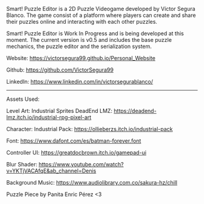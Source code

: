 Smart! Puzzle Editor is a 2D Puzzle Videogame developed by Víctor Segura Blanco.
The game consist of a platform where players can create and share their puzzles online and interacting with each other puzzles.

Smart! Puzzle Editor is Work In Progress and is being developed at this moment. 
The current version is v0.5 and includes the base puzzle mechanics, the puzzle editor and the serialization system.

Website: https://victorsegura99.github.io/Personal_Website

Github: https://github.com/VictorSegura99

LinkedIn: https://www.linkedin.com/in/victorsegurablanco/

-------------------------------
Assets Used:

Level Art: Industrial Sprites DeadEnd LMZ: https://deadend-lmz.itch.io/industrial-rpg-pixel-art

Character: Industrial Pack: https://ollieberzs.itch.io/industrial-pack

Font: https://www.dafont.com/es/batman-forever.font

Controller UI: https://greatdocbrown.itch.io/gamepad-ui

Blur Shader: https://www.youtube.com/watch?v=YKTjVACAfqE&ab_channel=Denis

Background Music: https://www.audiolibrary.com.co/sakura-hz/chill

Puzzle Piece by Panita Enric Pérez <3

